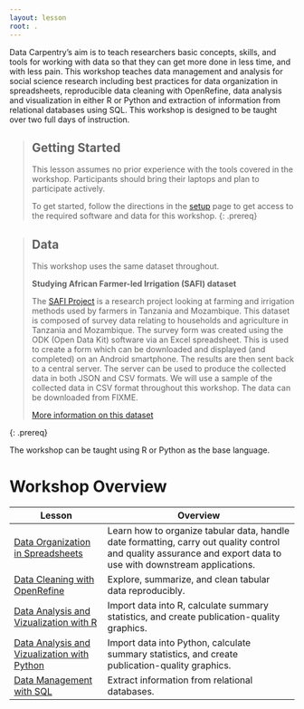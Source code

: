 ```yaml
---
layout: lesson
root: .
---
```


Data Carpentry’s aim is to teach researchers basic concepts, skills, and tools for working
with data so that they can get more done in less time, and with less pain. This workshop
teaches data management and analysis for social science research including best practices for data organization 
in spreadsheets, reproducible data cleaning with OpenRefine, data analysis and visualization in either R or Python
and extraction of information from relational databases using SQL. This workshop is designed to 
be taught over two full days of instruction.

> ## Getting Started
>
> This lesson assumes no prior experience with the tools covered in the workshop. 
> Participants should bring their laptops and plan to participate actively. 
> 
> To get started, follow the directions in the [setup](./setup.md) page to 
> get access to the required software and data for this workshop.
{: .prereq}

> ## Data
> 
> This workshop uses the same dataset throughout. 
> 
> **Studying African Farmer-led Irrigation (SAFI) dataset**
> 
> The [SAFI Project](http://www.safi-research.org/) is a research project looking at farming and irrigation methods used by farmers in Tanzania and Mozambique. 
> This dataset is composed of survey data relating to households and agriculture in Tanzania and Mozambique. 
> The survey form was created using the ODK (Open Data Kit) software via an Excel spreadsheet. 
> This is used to create a form which can be downloaded and displayed (and completed) on an Android smartphone. 
> The results are then sent back to a central server. 
> The server can be used to produce the collected data in both JSON and CSV formats.
> We will use a sample of the collected data in CSV format throughout this workshop. 
> The data can be downloaded from FIXME. 
>
> [More information on this dataset](data)
> 
{: .prereq} 

The workshop can be taught using R or Python as the base language.

# Workshop Overview 

| Lesson    | Overview |
| ------- | ---------- |
| [Data Organization in Spreadsheets](https://datacarpentry.github.io/spreadsheets-socialsci/) | Learn how to organize tabular data, handle date formatting, carry out quality control and quality assurance and export data to use with downstream applications. |
| [Data Cleaning with OpenRefine](https://datacarpentry.github.io/openrefine-socialsci/) | Explore, summarize, and clean tabular data reproducibly. |
| [Data Analysis and Vizualization with R](https://datacarpentry.github.io/r-socialsci) | Import data into R, calculate summary statistics, and create publication-quality graphics.|
| [Data Analysis and Vizualization with Python](https://datacarpentry.github.io/python-socialsci/) | Import data into Python, calculate summary statistics, and create publication-quality graphics.|
| [Data Management with SQL](https://datacarpentry.github.io/sql-socialsci/) | Extract information from relational databases. |
